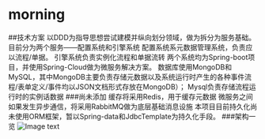 # morning
##技术方案
以DDD为指导思想尝试建模并纵向划分领域，做为拆分为服务基础。目前分为两个服务——配置系统和引擎系统
配置系统系元数据管理系统，负责应以流程/单据。
引擎系统负责实例化流程和单据流转
两个系统均为Spring-boot项目，并使用Spring-Cloud做为微服务解决方案。
数据库使用MongoDB和MySQL，其中MongoDB主要负责存储元数据以及系统运行时产生的各种事件流程/表单定义/事件均以JSON文档形式存放在MongoDB）；
Mysql负责存储流程运行时的实例话数据
###尚未添加
缓存将采用Redis，用于缓存元数据
微服务之间如果发生异步通信，将采用RabbitMQ做为底层基础消息设施
本项目目前持久化尚未使用ORM框架，暂以Spring-data和JdbcTemplate为持久化手段。
###架构一览
![Image text](https://ss1.bdstatic.com/70cFuXSh_Q1YnxGkpoWK1HF6hhy/it/u=1488598967,681368208&fm=27&gp=0.jpg)
